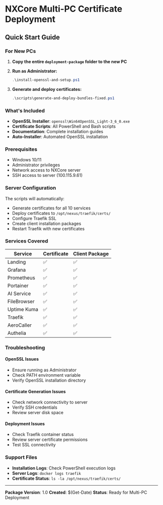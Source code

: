 # NXCore Multi-PC Certificate Deployment

## Quick Start Guide

### For New PCs

1. **Copy the entire `deployment-package` folder to the new PC**

2. **Run as Administrator:**
   ```powershell
   .\install-openssl-and-setup.ps1
   ```

3. **Generate and deploy certificates:**
   ```powershell
   .\scripts\generate-and-deploy-bundles-fixed.ps1
   ```

### What's Included

- **OpenSSL Installer**: `openssl\Win64OpenSSL_Light-3_6_0.exe`
- **Certificate Scripts**: All PowerShell and Bash scripts
- **Documentation**: Complete installation guides
- **Auto-Installer**: Automated OpenSSL installation

### Prerequisites

- Windows 10/11
- Administrator privileges
- Network access to NXCore server
- SSH access to server (100.115.9.61)

### Server Configuration

The scripts will automatically:
- Generate certificates for all 10 services
- Deploy certificates to `/opt/nexus/traefik/certs/`
- Configure Traefik SSL
- Create client installation packages
- Restart Traefik with new certificates

### Services Covered

| Service | Certificate | Client Package |
|---------|-------------|----------------|
| Landing | ✅ | ✅ |
| Grafana | ✅ | ✅ |
| Prometheus | ✅ | ✅ |
| Portainer | ✅ | ✅ |
| AI Service | ✅ | ✅ |
| FileBrowser | ✅ | ✅ |
| Uptime Kuma | ✅ | ✅ |
| Traefik | ✅ | ✅ |
| AeroCaller | ✅ | ✅ |
| Authelia | ✅ | ✅ |

### Troubleshooting

#### OpenSSL Issues
- Ensure running as Administrator
- Check PATH environment variable
- Verify OpenSSL installation directory

#### Certificate Generation Issues
- Check network connectivity to server
- Verify SSH credentials
- Review server disk space

#### Deployment Issues
- Check Traefik container status
- Review server certificate permissions
- Test SSL connectivity

### Support Files

- **Installation Logs**: Check PowerShell execution logs
- **Server Logs**: `docker logs traefik`
- **Certificate Status**: `ls -la /opt/nexus/traefik/certs/`

---
**Package Version**: 1.0
**Created**: $(Get-Date)
**Status**: Ready for Multi-PC Deployment

